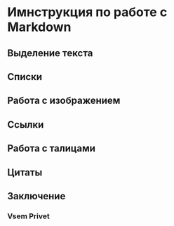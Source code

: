 # Имнструкция по работе с Markdown
## Выделение текста 
## Списки
## Работа с изображением
## Ссылки
## Работа с талицами
## Цитаты
## Заключение 
### Vsem Privet